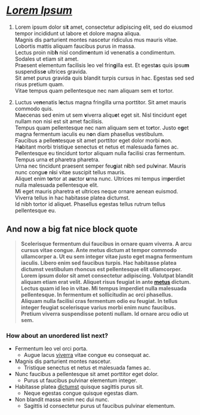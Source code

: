 # [_Lorem Ipsum_][nice]

1. Lorem ipsum dolor si**t** amet, consectetur adipiscing elit, sed do eiusmod tempor incididunt ut labore et dolore magna aliqua.  
Magnis dis parturient montes nascetur ridiculus mus mauris vitae. Lobortis mattis aliquam faucibus purus in massa.  
Lectus proin nib**h** nisl condim**e**ntum id venenatis a condimentum. Sodales ut etiam sit amet.  
Praesent elementum facilisis leo vel frin**g**illa est. Et egest**a**s quis ipsu**m** suspendiss**e** ultrices gravida.  
Sit amet purus gravida quis blandit turpis cursus in hac. Egestas sed sed risus pretium quam.  
Vitae tempus quam pellentesque nec nam aliquam sem et tortor.

2. Luctus ve**n**enatis l**e**ctus magna fringilla urna porttitor. Sit amet mauris commodo quis.  
Maecenas sed enim ut sem **v**iverra aliqu**e**t eget sit. Nisl tincidunt eget nullam non nisi est sit amet facilisis.  
Tempus quam pellentesque nec nam aliquam sem et to**r**tor. Justo e**g**et magna fermentum iaculis eu n**o**n diam phasellus vestibulum.  
Faucibus a pelle**n**tesque sit amet porttitor eget dolor morbi **n**on. H**a**bitant morbi tristique senectus et netus et malesuada fames ac.  
Pellentesque eu tincidunt tortor aliquam nulla facilisi cras fermentum. Tempus urna et pharetra pharetra.  
Urna nec tincidunt praesent semper feu**g**iat n**i**bh sed pul**v**inar. Mauris nunc congu**e** n**i**si vitae suscipit tellus mauris.  
Aliquet enim t**o**rtor at a**u**ctor **u**rna nunc. Ultrices mi tempus im**p**erdiet nulla malesuada pellentesque elit.  
Mi eget mauris pharetra et ultrices neque ornare aenean euismod. Viverra tellus in hac habitasse platea dictumst.  
Id nibh tortor id aliquet. Phasellus egestas tellus rutrum tellus pellentesque eu.

## And now a big fat nice block quote
>**Scelerisque fermentum dui faucibus in ornare quam viverra. A arcu cursus vitae congue. 
Ante metus dictum at tempor commodo ullamcorper a. Ut eu sem integer vitae justo eget magna fermentum iaculis. 
Libero enim sed faucibus turpis. Hac habitasse platea dictumst vestibulum rhoncus est pellentesque elit ullamcorper. 
Lorem ipsum dolor sit amet consectetur adipiscing. Volutpat blandit aliquam etiam erat velit. 
Aliquet risus feugiat in ante [metus][nice] dictum. Lectus quam id leo in vitae. 
Mi tempus imperdiet nulla malesuada pellentesque. In fermentum et sollicitudin ac orci phasellus. 
Aliquam nulla facilisi cras fermentum odio eu feugiat. In tellus integer feugiat scelerisque varius morbi enim nunc faucibus. 
Pretium viverra suspendisse potenti nullam. Id ornare arcu odio ut sem.**

### How about an unordered list next?
* Fermentum leo vel orci porta. 
  * Augue lacus [viverra][nice] vitae congue eu consequat ac. 
* Magnis dis parturient montes nascetur. 
  * Tristique senectus et netus et malesuada fames ac. 
* Nunc faucibus a pellentesque sit amet porttitor eget dolor. 
  * Purus ut faucibus pulvinar elementum integer. 
* Habitasse platea [dictumst][nice] quisque sagittis purus sit. 
  * Neque egestas congue quisque egestas diam. 
* Non blandit massa enim nec dui nunc. 
  * Sagittis id consectetur purus ut faucibus pulvinar elementum.

[nice]: z0r.de

